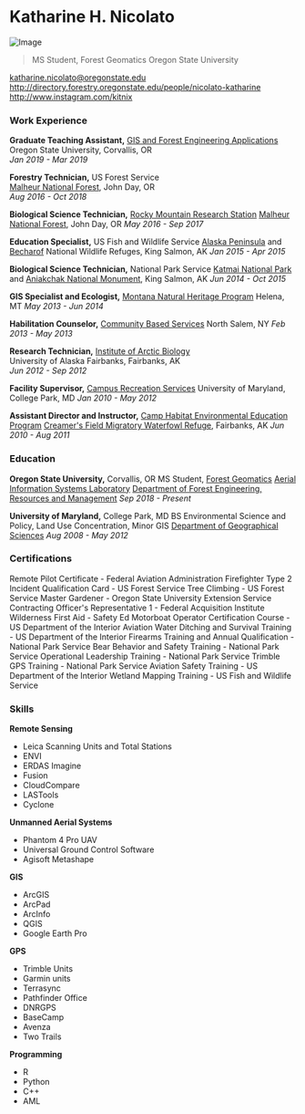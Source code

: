 # Katharine H. Nicolato

![Image](https://scontent-lax3-2.cdninstagram.com/vp/c3298f638bc944fea090b6b8432a463f/5D335DAB/t51.2885-19/s320x320/20181030_1949539928622814_4644340186627440640_a.jpg?_nc_ht=scontent-lax3-2.cdninstagram.com)

>MS Student, Forest Geomatics
>Oregon State University

katharine.nicolato@oregonstate.edu
http://directory.forestry.oregonstate.edu/people/nicolato-katharine
http://www.instagram.com/kitnix

### Work Experience

**Graduate Teaching Assistant,** [GIS and Forest Engineering Applications](http://fe257.forestry.oregonstate.edu/)<br/>
Oregon State University, Corvallis, OR<br/>
*Jan 2019 - Mar 2019*<br/>

**Forestry Technician,** US Forest Service<br/>
[Malheur National Forest](https://www.fs.usda.gov/malheur), John Day, OR<br/>
*Aug 2016 - Oct 2018*<br/>

**Biological Science Technician,** [Rocky Mountain Research Station](https://www.fs.fed.us/rmrs/)
[Malheur National Forest](https://www.fs.usda.gov/malheur), John Day, OR
*May 2016 - Sep 2017*

**Education Specialist,** US Fish and Wildlife Service
[Alaska Peninsula](https://www.fws.gov/refuge/alaska_peninsula/) and [Becharof](https://www.fws.gov/refuge/becharof/) National Wildlife Refuges, King Salmon, AK
*Jan 2015 - Apr 2015*

**Biological Science Technician,** National Park Service
[Katmai National Park](https://www.nps.gov/katm/index.htm) and [Aniakchak National Monument](https://www.nps.gov/ania/index.htm), King Salmon, AK
*Jun 2014 - Oct 2015*

**GIS Specialist and Ecologist,** [Montana Natural Heritage Program](http://mtnhp.org/)
Helena, MT
*May 2013 - Jun 2014*

**Habilitation Counselor,** [Community Based Services](https://commbasedservices.org/)
North Salem, NY
*Feb 2013 - May 2013*

**Research Technician,** [Institute of Arctic Biology](https://www.iab.uaf.edu/)<br/>
University of Alaska Fairbanks, Fairbanks, AK<br/>
*Jun 2012 - Sep 2012*<br/>

**Facility Supervisor,** [Campus Recreation Services](https://recwell.umd.edu/)
University of Maryland, College Park, MD
*Jan 2010 - May 2012*

**Assistant Director and Instructor,** [Camp Habitat Environmental Education Program](https://www.facebook.com/camp.habitat/)
[Creamer's Field Migratory Waterfowl Refuge](https://www.adfg.alaska.gov/index.cfm?adfg=creamersfield.main), Fairbanks, AK
*Jun 2010 - Aug 2011*


 ### Education

**Oregon State University,** Corvallis, OR
MS Student, [Forest Geomatics](https://www.forestry.oregonstate.edu/research-areas/forest-biometrics-and-geomatics)
[Aerial Information Systems Laboratory](http://ais.forestry.oregonstate.edu/)
[Department of Forest Engineering, Resources and Management](\https://ferm.forestry.oregonstate.edu/)
*Sep 2018 - Present*

**University of Maryland,** College Park, MD
BS Environmental Science and Policy, Land Use Concentration, Minor GIS
[Department of Geographical Sciences](https://geog.umd.edu/)
*Aug 2008 - May 2012*

### Certifications

Remote Pilot Certificate - Federal Aviation Administration
Firefighter Type 2 Incident Qualification Card - US Forest Service
Tree Climbing - US Forest Service
Master Gardener - Oregon State University Extension Service
Contracting Officer's Representative 1 - Federal Acquisition Institute
Wilderness First Aid - Safety Ed
Motorboat Operator Certification Course - US Department of the Interior
Aviation Water Ditching and Survival Training - US Department of the Interior
Firearms Training and Annual Qualification - National Park Service
Bear Behavior and Safety Training - National Park Service
Operational Leadership Training - National Park Service
Trimble GPS Training - National Park Service
Aviation Safety Training - US Department of the Interior
Wetland Mapping Training - US Fish and Wildlife Service

### Skills

**Remote Sensing**
* Leica Scanning Units and Total Stations
* ENVI
* ERDAS Imagine
* Fusion
* CloudCompare
* LASTools
* Cyclone

**Unmanned Aerial Systems**
* Phantom 4 Pro UAV
* Universal Ground Control Software
* Agisoft Metashape

**GIS**
* ArcGIS
* ArcPad
* ArcInfo
* QGIS
* Google Earth Pro

**GPS**
* Trimble Units
* Garmin units
* Terrasync
* Pathfinder Office
* DNRGPS
* BaseCamp
* Avenza
* Two Trails

**Programming**
* R
* Python
* C++
* AML
